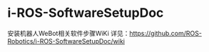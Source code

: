 # i-ROS-SoftwareSetupDoc
安装机器人WeBot相关软件步骤WiKi
详见：https://github.com/ROS-Robotics/i-ROS-SoftwareSetupDoc/wiki

